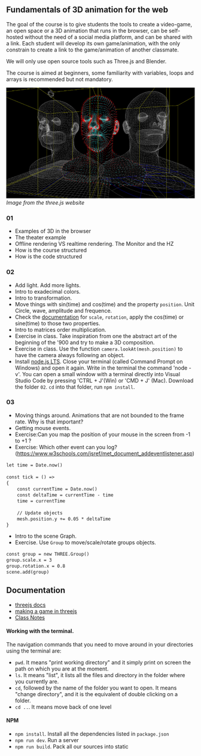 ## Fundamentals of 3D animation for the web


The goal of the course is to give students the tools to create a video-game, an open space or a 3D animation that runs in the browser, can be self-hosted without the need of a social media platform, and can be shared with a link. Each student will develop its own game/animation, with the only constrain to create a link to the game/animation of another classmate.

We will only use open source tools such as Three.js and Blender. 

The course is aimed at beginners, some familiarity with variables, loops and arrays is recommended but not mandatory.


![example](cover.jpg)
*Image from the three.js website*




### 01

- Examples of 3D in the browser
- The theater example
- Offline rendering VS realtime rendering. The Monitor and the HZ
- How is the course structured
- How is the code structured


### 02

- Add light. Add more lights.
- Intro to exadecimal colors.
- Intro to transformation.
- Move things with sin(time) and cos(time) and the property `position`. Unit Circle, wave, amplitude and frequence.
- Check the [documentation](https://threejs.org/docs/#api/en/core/Object3D) for `scale`, `rotation`, apply the cos(time) or sine(time) to those two properties.
- Intro to matrices order multiplication.
- Exercise in class. Take inspiration from one the abstract art of the beginning of the '900 and try to make a 3D composition.
- Exercise in class. Use the function `camera.lookAt(mesh.position)` to have the camera always following an object.
- Install [node.js LTS](https://nodejs.org/en/). Close your terminal (called Command Prompt on Windows) and open it again. Write in the terminal the command 'node -v'. You can open a small window with a terminal directly into Visual Studio Code by pressing 'CTRL + J'(Win) or 'CMD + J' (Mac). Download the folder `02`. `cd` into that folder, run `npm install`.


### 03
- Moving things around. Animations that are not bounded to the frame rate. Why is that important?
- Getting mouse events.
- Exercise:Can you map the position of your mouse in the screen from -1 to +1 ?
- Exercise: Which other event can you log? (https://www.w3schools.com/jsref/met_document_addeventlistener.asp)

```
let time = Date.now()

const tick = () =>
{
    const currentTime = Date.now()
    const deltaTime = currentTime - time
    time = currentTime

    // Update objects
    mesh.position.y += 0.05 * deltaTime
}
```

- Intro to the scene Graph.
- Exercise. Use `Group` to move/scale/rotate groups objects.

```
const group = new THREE.Group()
group.scale.x = 3
group.rotation.x = 0.8
scene.add(group)
```

###


## Documentation

- [threejs docs](https://threejs.org/manual/#en/fundamentals)
- [making a game in threejs](https://threejs.org/manual/#en/game)
- [Class Notes](https://write.udk-berlin.de/p/Fundamentals_of_3D_animation_for_the_web)

#### Working with the terminal.

The navigation commands that you need to move around in your directories using the terminal are:

- `pwd`. It means "print working directory" and it simply print on screen the path on which you are at the moment.
- `ls`. It means "list", it lists all the files and directory in the folder where you currently are.
- `cd`, followed by the name of the folder you want to open. It means "change directory", and it is the equivalent of double clicking on a folder.
- `cd ..`. It means move back of one level

#### NPM
 - `npm install`. Install all the dependencies listed in `package.json`
 - `npm run dev`. Run a server
 - `npm run build`. Pack all our sources into static
